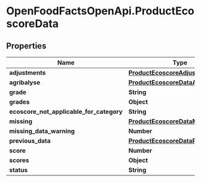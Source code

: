 # OpenFoodFactsOpenApi.ProductEcoscoreData

## Properties

Name | Type | Description | Notes
------------ | ------------- | ------------- | -------------
**adjustments** | [**ProductEcoscoreAdjustments**](ProductEcoscoreAdjustments.md) |  | [optional] 
**agribalyse** | [**ProductEcoscoreDataAgribalyse**](ProductEcoscoreDataAgribalyse.md) |  | [optional] 
**grade** | **String** |  | [optional] 
**grades** | **Object** |  | [optional] 
**ecoscore_not_applicable_for_category** | **String** |  | [optional] 
**missing** | [**ProductEcoscoreDataMissing**](ProductEcoscoreDataMissing.md) |  | [optional] 
**missing_data_warning** | **Number** |  | [optional] 
**previous_data** | [**ProductEcoscoreDataPreviousData**](ProductEcoscoreDataPreviousData.md) |  | [optional] 
**score** | **Number** |  | [optional] 
**scores** | **Object** |  | [optional] 
**status** | **String** |  | [optional] 


